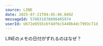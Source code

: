 ```yaml
---
source: LINE
date: 2025-07-21T04:45:40.849Z
messageId: 570831078890405974
userId: Ub72e0555cbf4df6c5440b4dc7993c71d
---
```


LINEのメモの日付がずれるのはなぜ？